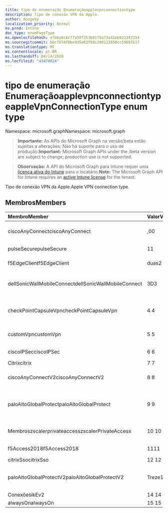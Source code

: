 ```yaml
---
title: tipo de enumeração Enumeraçãoapplevpnconnectiontype
description: Tipo de conexão VPN da Apple.
author: dougeby
localization_priority: Normal
ms.prod: Intune
doc_type: enumPageType
ms.openlocfilehash: efb6a8c8c77a50f253b01f6a73a41eb922347254
ms.sourcegitcommit: bbcf074f0be9d5e02f84c290122850cc5968fb1f
ms.translationtype: MT
ms.contentlocale: pt-BR
ms.lasthandoff: 04/14/2020
ms.locfileid: "43470024"
---
```

# <a name="applevpnconnectiontype-enum-type"></a><span data-ttu-id="10c18-103">tipo de enumeração Enumeraçãoapplevpnconnectiontype</span><span class="sxs-lookup"><span data-stu-id="10c18-103">appleVpnConnectionType enum type</span></span>

<span data-ttu-id="10c18-104">Namespace: microsoft.graph</span><span class="sxs-lookup"><span data-stu-id="10c18-104">Namespace: microsoft.graph</span></span>

> <span data-ttu-id="10c18-105">**Importante:** As APIs do Microsoft Graph na versão/beta estão sujeitas a alterações; Não há suporte para o uso de produção.</span><span class="sxs-lookup"><span data-stu-id="10c18-105">**Important:** Microsoft Graph APIs under the /beta version are subject to change; production use is not supported.</span></span>

> <span data-ttu-id="10c18-106">**Observação:** A API do Microsoft Graph para Intune requer uma [licença ativa do Intune](https://go.microsoft.com/fwlink/?linkid=839381) para o locatário.</span><span class="sxs-lookup"><span data-stu-id="10c18-106">**Note:** The Microsoft Graph API for Intune requires an [active Intune license](https://go.microsoft.com/fwlink/?linkid=839381) for the tenant.</span></span>

<span data-ttu-id="10c18-107">Tipo de conexão VPN da Apple.</span><span class="sxs-lookup"><span data-stu-id="10c18-107">Apple VPN connection type.</span></span>

## <a name="members"></a><span data-ttu-id="10c18-108">Membros</span><span class="sxs-lookup"><span data-stu-id="10c18-108">Members</span></span>
|<span data-ttu-id="10c18-109">Membro</span><span class="sxs-lookup"><span data-stu-id="10c18-109">Member</span></span>|<span data-ttu-id="10c18-110">Valor</span><span class="sxs-lookup"><span data-stu-id="10c18-110">Value</span></span>|<span data-ttu-id="10c18-111">Descrição</span><span class="sxs-lookup"><span data-stu-id="10c18-111">Description</span></span>|
|:---|:---|:---|
|<span data-ttu-id="10c18-112">ciscoAnyConnect</span><span class="sxs-lookup"><span data-stu-id="10c18-112">ciscoAnyConnect</span></span>|<span data-ttu-id="10c18-113">,0</span><span class="sxs-lookup"><span data-stu-id="10c18-113">0</span></span>|<span data-ttu-id="10c18-114">Cisco AnyConnect.</span><span class="sxs-lookup"><span data-stu-id="10c18-114">Cisco AnyConnect.</span></span>|
|<span data-ttu-id="10c18-115">pulseSecure</span><span class="sxs-lookup"><span data-stu-id="10c18-115">pulseSecure</span></span>|<span data-ttu-id="10c18-116">1</span><span class="sxs-lookup"><span data-stu-id="10c18-116">1</span></span>|<span data-ttu-id="10c18-117">Pulso seguro.</span><span class="sxs-lookup"><span data-stu-id="10c18-117">Pulse Secure.</span></span>|
|<span data-ttu-id="10c18-118">f5EdgeClient</span><span class="sxs-lookup"><span data-stu-id="10c18-118">f5EdgeClient</span></span>|<span data-ttu-id="10c18-119">duas</span><span class="sxs-lookup"><span data-stu-id="10c18-119">2</span></span>|<span data-ttu-id="10c18-120">Cliente de borda F5.</span><span class="sxs-lookup"><span data-stu-id="10c18-120">F5 Edge Client.</span></span>|
|<span data-ttu-id="10c18-121">dellSonicWallMobileConnect</span><span class="sxs-lookup"><span data-stu-id="10c18-121">dellSonicWallMobileConnect</span></span>|<span data-ttu-id="10c18-122">3D</span><span class="sxs-lookup"><span data-stu-id="10c18-122">3</span></span>|<span data-ttu-id="10c18-123">Conexão móvel Dell SonicWALL.</span><span class="sxs-lookup"><span data-stu-id="10c18-123">Dell SonicWALL Mobile Connection.</span></span>|
|<span data-ttu-id="10c18-124">checkPointCapsuleVpn</span><span class="sxs-lookup"><span data-stu-id="10c18-124">checkPointCapsuleVpn</span></span>|<span data-ttu-id="10c18-125">4 </span><span class="sxs-lookup"><span data-stu-id="10c18-125">4</span></span>|<span data-ttu-id="10c18-126">Verificar VPN de cápsula de ponto.</span><span class="sxs-lookup"><span data-stu-id="10c18-126">Check Point Capsule VPN.</span></span>|
|<span data-ttu-id="10c18-127">customVpn</span><span class="sxs-lookup"><span data-stu-id="10c18-127">customVpn</span></span>|<span data-ttu-id="10c18-128">5 </span><span class="sxs-lookup"><span data-stu-id="10c18-128">5</span></span>|<span data-ttu-id="10c18-129">VPN personalizada.</span><span class="sxs-lookup"><span data-stu-id="10c18-129">Custom VPN.</span></span>|
|<span data-ttu-id="10c18-130">ciscoIPSec</span><span class="sxs-lookup"><span data-stu-id="10c18-130">ciscoIPSec</span></span>|<span data-ttu-id="10c18-131">6 </span><span class="sxs-lookup"><span data-stu-id="10c18-131">6</span></span>|<span data-ttu-id="10c18-132">Cisco (IPSec).</span><span class="sxs-lookup"><span data-stu-id="10c18-132">Cisco (IPSec).</span></span>|
|<span data-ttu-id="10c18-133">Citrix</span><span class="sxs-lookup"><span data-stu-id="10c18-133">citrix</span></span>|<span data-ttu-id="10c18-134">7 </span><span class="sxs-lookup"><span data-stu-id="10c18-134">7</span></span>|<span data-ttu-id="10c18-135">Citrix.</span><span class="sxs-lookup"><span data-stu-id="10c18-135">Citrix.</span></span>|
|<span data-ttu-id="10c18-136">ciscoAnyConnectV2</span><span class="sxs-lookup"><span data-stu-id="10c18-136">ciscoAnyConnectV2</span></span>|<span data-ttu-id="10c18-137">8 </span><span class="sxs-lookup"><span data-stu-id="10c18-137">8</span></span>|<span data-ttu-id="10c18-138">Cisco AnyConnect v2.</span><span class="sxs-lookup"><span data-stu-id="10c18-138">Cisco AnyConnect V2.</span></span>|
|<span data-ttu-id="10c18-139">paloAltoGlobalProtect</span><span class="sxs-lookup"><span data-stu-id="10c18-139">paloAltoGlobalProtect</span></span>|<span data-ttu-id="10c18-140">9 </span><span class="sxs-lookup"><span data-stu-id="10c18-140">9</span></span>|<span data-ttu-id="10c18-141">GlobalProtect de redes de Palo Alto.</span><span class="sxs-lookup"><span data-stu-id="10c18-141">Palo Alto Networks GlobalProtect.</span></span>|
|<span data-ttu-id="10c18-142">Membroszscalerprivateaccess</span><span class="sxs-lookup"><span data-stu-id="10c18-142">zscalerPrivateAccess</span></span>|<span data-ttu-id="10c18-143">10 </span><span class="sxs-lookup"><span data-stu-id="10c18-143">10</span></span>|<span data-ttu-id="10c18-144">Zscaler acesso privado.</span><span class="sxs-lookup"><span data-stu-id="10c18-144">Zscaler Private Access.</span></span>|
|<span data-ttu-id="10c18-145">f5Access2018</span><span class="sxs-lookup"><span data-stu-id="10c18-145">f5Access2018</span></span>|<span data-ttu-id="10c18-146">11</span><span class="sxs-lookup"><span data-stu-id="10c18-146">11</span></span>|<span data-ttu-id="10c18-147">F5 Access 2018.</span><span class="sxs-lookup"><span data-stu-id="10c18-147">F5 Access 2018.</span></span>|
|<span data-ttu-id="10c18-148">citrixSso</span><span class="sxs-lookup"><span data-stu-id="10c18-148">citrixSso</span></span>|<span data-ttu-id="10c18-149">12 </span><span class="sxs-lookup"><span data-stu-id="10c18-149">12</span></span>|<span data-ttu-id="10c18-150">Citrix SSO.</span><span class="sxs-lookup"><span data-stu-id="10c18-150">Citrix Sso.</span></span>|
|<span data-ttu-id="10c18-151">paloAltoGlobalProtectV2</span><span class="sxs-lookup"><span data-stu-id="10c18-151">paloAltoGlobalProtectV2</span></span>|<span data-ttu-id="10c18-152">Treze</span><span class="sxs-lookup"><span data-stu-id="10c18-152">13</span></span>|<span data-ttu-id="10c18-153">O Palo Alto Networks GlobalProtect v2.</span><span class="sxs-lookup"><span data-stu-id="10c18-153">Palo Alto Networks GlobalProtect V2.</span></span>|
|<span data-ttu-id="10c18-154">Conexões</span><span class="sxs-lookup"><span data-stu-id="10c18-154">ikEv2</span></span>|<span data-ttu-id="10c18-155">14 </span><span class="sxs-lookup"><span data-stu-id="10c18-155">14</span></span>|<span data-ttu-id="10c18-156">Conexões.</span><span class="sxs-lookup"><span data-stu-id="10c18-156">IKEv2.</span></span>|
|<span data-ttu-id="10c18-157">alwaysOn</span><span class="sxs-lookup"><span data-stu-id="10c18-157">alwaysOn</span></span>|<span data-ttu-id="10c18-158">15 </span><span class="sxs-lookup"><span data-stu-id="10c18-158">15</span></span>|<span data-ttu-id="10c18-159">AlwaysOn.</span><span class="sxs-lookup"><span data-stu-id="10c18-159">AlwaysOn.</span></span>|



